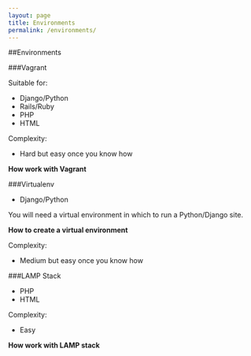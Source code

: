 ```yaml
---
layout: page
title: Environments
permalink: /environments/
---
```

##Environments

###Vagrant

Suitable for:

- Django/Python
- Rails/Ruby
- PHP
- HTML

Complexity:

- Hard but easy once you know how

**How work with Vagrant**

###Virtualenv

- Django/Python

You will need a virtual environment in which to run a Python/Django site.

**How to create a virtual environment**

Complexity:

- Medium but easy once you know how

###LAMP Stack

- PHP
- HTML

Complexity:

- Easy

**How work with LAMP stack**
